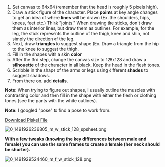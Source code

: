 
1. Set canvas to 64x64 (remember that the head is roughly 5 pixels high).
2. Draw a stick figure of the character. Place **points** at key angle changes to get an idea of where **lines** will be drawn (Ex. the shoulders, hips, knees, feet etc.) Think "joints." When drawing the sticks, don't draw them as interior lines, but draw them as outlines. For example, for the leg, the stick represents the outline of the thigh, knee and shin, not simply the direction of the leg.
3. Next, draw **triangles** to suggest shape (Ex. Draw a triangle from the hip to the knee to suggest the thigh.
4. Fill in the shapes with a skin **color**
5. After the 3rd step, change the canvas size to 128x128 and draw a **silhouette** of the character in all black. Keep the head in the flesh tones.
6. Scribble in the shape of the arms or legs using different **shades** to suggest shadows.
7. From there on, add **details**.

**Note**: When trying to figure out shapes, I usually outline the muscles with contrasting color and then fill in the shape with either the flesh or clothing tones (see the pants with the white outlines).

**Note:** I googled "pose" to find a pose to work from.

[Download Piskel File](https://drive.google.com/open?id=0B__SxPD_FJB7cnNsTWNlM2VMQ1E)

![0_1491926236805_m_w_stick_128_spsheet.png](https://hyperpad-forum.s3.amazonaws.com/assets/ecd72f96-9201-45e9-ad88-33aa706bf6bc.png)


**With a few tweaks (knowing the key differences between male and female) you can use the same frames to create a female (her neck should be shorter).**

![0_1491929524460_m_f_w_stick_128.png](https://hyperpad-forum.s3.amazonaws.com/assets/e1c3eea5-50dd-449f-99dd-3d7d22f56026.png)
